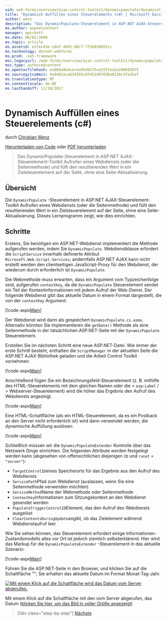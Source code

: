 ```yaml
---
uid: web-forms/overview/ajax-control-toolkit/dynamicpopulate/dynamically-populating-a-control-cs
title: "Dynamisch Auffüllen eines Steuerelements (c#) | Microsoft Docs"
author: wenz
description: "Das DynamicPopulate-Steuerelement in ASP.NET AJAX-Steuerelement-Toolkit Aufrufen eines Webdiensts (oder die Seitenmethode) und füllt den resultierenden Wert in ein Zielsteuerelement auf t..."
ms.author: aspnetcontent
manager: wpickett
ms.date: 06/02/2008
ms.topic: article
ms.assetid: e1fec43e-1daf-49d2-b0c7-7f1b930455cc
ms.technology: dotnet-webforms
ms.prod: .net-framework
msc.legacyurl: /web-forms/overview/ajax-control-toolkit/dynamicpopulate/dynamically-populating-a-control-cs
msc.type: authoredcontent
ms.openlocfilehash: a1868a0e4cec4a95d4175ce255fea2e200692075
ms.sourcegitcommit: 9a9483aceb34591c97451997036a9120c3fe2baf
ms.translationtype: MT
ms.contentlocale: de-DE
ms.lasthandoff: 11/10/2017
---
```

<a name="dynamically-populating-a-control-c"></a>Dynamisch Auffüllen eines Steuerelements (c#)
====================
durch [Christian Wenz](https://github.com/wenz)

[Herunterladen von Code](http://download.microsoft.com/download/d/8/f/d8f2f6f9-1b7c-46ad-9252-e1fc81bdea3e/dynamicpopulate0.cs.zip) oder [PDF herunterladen](http://download.microsoft.com/download/b/6/a/b6ae89ee-df69-4c87-9bfb-ad1eb2b23373/dynamicpopulate0CS.pdf)

> Das DynamicPopulate-Steuerelement in ASP.NET AJAX-Steuerelement-Toolkit Aufrufen eines Webdiensts (oder die Seitenmethode) und füllt den resultierenden Wert in ein Zielsteuerelement auf der Seite, ohne eine Seite-Aktualisierung.


## <a name="overview"></a>Übersicht

Die `DynamicPopulate` -Steuerelement in ASP.NET AJAX-Steuerelement-Toolkit Aufrufen eines Webdiensts (oder die Seitenmethode) und füllt den resultierenden Wert in ein Zielsteuerelement auf der Seite, ohne eine Seite-Aktualisierung. Dieses Lernprogramm zeigt, wie dies einrichten.

## <a name="steps"></a>Schritte

Erstens, Sie benötigen ein ASP.NET-Webdienst implementiert die Methode aufgerufen werden, indem Sie `DynamicPopulate`. Webdienstklasse erfordert die `ScriptService` innerhalb definierte Attribut `Microsoft.Web.Script.Services`; andernfalls ASP.NET AJAX kann nicht erstellt werden den clientseitigen JavaScript-Proxy für den Webdienst, der wiederum durch erforderlich ist `DynamicPopulate`.

Die Webmethode muss erwarten, dass ein Argument vom Typzeichenfolge sind, aufgerufen `contextKey`, da die `DynamicPopulate` Steuerelement sendet ein Teil der Kontextinformationen mit jedem Aufruf der Web-Dienst. Der folgende Webdienst gibt das aktuelle Datum in einem Format dargestellt, die von der `contextKey` Argument:

[!code-aspx[Main](dynamically-populating-a-control-cs/samples/sample1.aspx)]

Der Webdienst wird dann als gespeichert `DynamicPopulate.cs.asmx`. Alternativ könnten Sie implementieren die `getDate()` Methode als eine Seitenmethode in der tatsächlichen ASP.NET-Seite mit der `DynamicPopulate` Steuerelement.

Erstellen Sie im nächsten Schritt eine neue ASP.NET-Datei. Wie immer der erste Schritt besteht, enthalten die `ScriptManager` in der aktuellen Seite die ASP.NET AJAX-Bibliothek geladen und die Arbeit Control Toolkit vornehmen:

[!code-aspx[Main](dynamically-populating-a-control-cs/samples/sample2.aspx)]

Anschließend fügen Sie ein Bezeichnungsfeld-Steuerelement (z. B. mithilfe des HTML-Steuerelements mit dem gleichen Namen oder die &lt; `asp:Label`  / &gt; Webserver-Steuerelement) wird die höher das Ergebnis den Aufruf des Webdiensts angezeigt.

[!code-aspx[Main](dynamically-populating-a-control-cs/samples/sample3.aspx)]

Eine HTML-Schaltfläche (als ein HTML-Steuerelement, da es ein Postback an den Server nicht erforderlich ist) wird dann verwendet werden, die dynamische Auffüllung auslösen:

[!code-aspx[Main](dynamically-populating-a-control-cs/samples/sample4.aspx)]

Schließlich müssen wir die `DynamicPopulateExtender` Kontrolle über das Netzwerk Dinge einrichten. Die folgenden Attribute werden festgelegt werden kann (abgesehen von offensichtlichen diejenigen `ID` und `runat` = `"server"`):

- `TargetControlID`eines Speicherorts für das Ergebnis aus den Aufruf des Webdiensts
- `ServicePath`Pfad zum Webdienst (auslassen, wenn Sie eine Seitenmethode verwenden möchten)
- `ServiceMethod`Name der Webmethode oder Seitenmethode
- `ContextKey`Informationen zum Sitzungskontext an den Webdienst gesendet werden
- `PopulateTriggerControlID`Element, das den Aufruf des Webdiensts ausgelöst
- `ClearContentsDuringUpdate`angibt, ob das Zielelement während Webdienstaufruf leer

Wie Sie sehen können, das Steuerelement erfordert einige Informationen-Zustandsmodells alles vor Ort ist jedoch ziemlich selbsterklärend. Hier wird das Markup für die `DynamicPopulateExtender` -Steuerelement in das aktuelle Szenario:

[!code-aspx[Main](dynamically-populating-a-control-cs/samples/sample5.aspx)]

Führen Sie die ASP.NET-Seite in den Browser, und klicken Sie auf die Schaltfläche ""; Sie erhalten das aktuelle Datum im Format Monat-Tag-Jahr.


[![Mit einem Klick auf die Schaltfläche wird das Datum vom Server abgerufen.](dynamically-populating-a-control-cs/_static/image2.png)](dynamically-populating-a-control-cs/_static/image1.png)

Mit einem Klick auf die Schaltfläche mit den vom Server abgerufen, das Datum ([klicken Sie hier, um das Bild in voller Größe angezeigt](dynamically-populating-a-control-cs/_static/image3.png))

>[!div class="step-by-step"]
[Nächste](dynamically-populating-a-control-using-javascript-code-cs.md)

